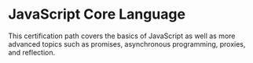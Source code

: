 # JavaScript Core Language
This certification path covers the basics of JavaScript as well as more advanced topics such as promises, asynchronous programming, proxies, and reflection.
